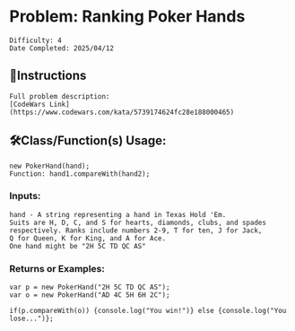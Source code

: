 # Problem: Ranking Poker Hands
	Difficulty: 4
	Date Completed: 2025/04/12

## 📜Instructions
	Full problem description:
	[CodeWars Link](https://www.codewars.com/kata/5739174624fc28e188000465)

## 🛠Class/Function(s) Usage:
	new PokerHand(hand);
	Function: hand1.compareWith(hand2);

### Inputs:
	hand - A string representing a hand in Texas Hold 'Em.
	Suits are H, D, C, and S for hearts, diamonds, clubs, and spades
	respectively. Ranks include numbers 2-9, T for ten, J for Jack,
	Q for Queen, K for King, and A for Ace.
	One hand might be "2H 5C TD QC AS"

### Returns or Examples:
 	var p = new PokerHand("2H 5C TD QC AS");
  	var o = new PokerHand("AD 4C 5H 6H 2C");

  	if(p.compareWith(o)) {console.log("You win!")} else {console.log("You lose...")};
